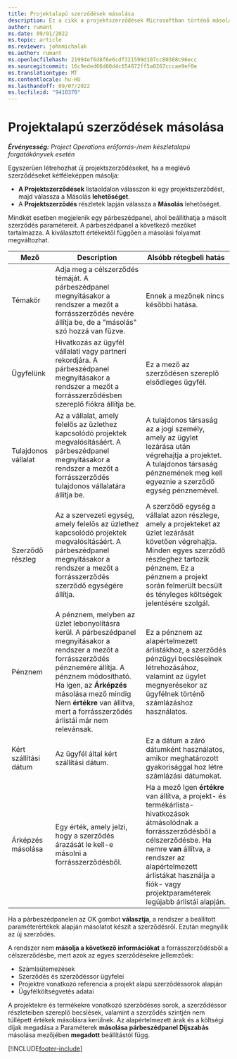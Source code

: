 ```yaml
---
title: Projektalapú szerződések másolása
description: Ez a cikk a projektszerződések Microsoftban történő másolásáról nyújt tájékoztatást Dynamics 365 Project Operations.
author: rumant
ms.date: 09/01/2022
ms.topic: article
ms.reviewer: johnmichalak
ms.author: rumant
ms.openlocfilehash: 21994ef6d8f6e6cdf321599d107cc80368c96ecc
ms.sourcegitcommit: 16c9eded66d60d4c654872ff5a0267cccae9ef0e
ms.translationtype: MT
ms.contentlocale: hu-HU
ms.lasthandoff: 09/07/2022
ms.locfileid: "9410370"
---
```

# <a name="copy-project-based-contracts"></a>Projektalapú szerződések másolása

_**Érvényesség:** Project Operations erőforrás-/nem készletalapú forgatókönyvek esetén_

Egyszerűen létrehozhat új projektszerződéseket, ha a meglévő szerződéseket kétféleképpen másolja:

- **A Projektszerződések** listaoldalon válasszon ki egy projektszerződést, majd válassza a Másolás **lehetőséget**.
- A **Projektszerződés** részletek lapján válassza a **Másolás** lehetőséget.

Mindkét esetben megjelenik egy párbeszédpanel, ahol beállíthatja a másolt szerződés paramétereit. A párbeszédpanel a következő mezőket tartalmazza. A kiválasztott értékektől függően a másolási folyamat megváltozhat.

| Mező | Description | Alsóbb rétegbeli hatás |
| --- | --- | --- |
| Témakör | Adja meg a célszerződés témáját. A párbeszédpanel megnyitásakor a rendszer a mezőt a forrásszerződés nevére állítja be, de a "másolás" szó hozzá van fűzve. | Ennek a mezőnek nincs későbbi hatása. |
| Ügyfelünk | Hivatkozás az ügyfél vállalati vagy partneri rekordjára. A párbeszédpanel megnyitásakor a rendszer a mezőt a forrásszerződésben szereplő fiókra állítja be. | Ez a mező az szerződésen szereplő elsődleges ügyfél. |
| Tulajdonos vállalat | Az a vállalat, amely felelős az üzlethez kapcsolódó projektek megvalósításáért. A párbeszédpanel megnyitásakor a rendszer a mezőt a forrásszerződés tulajdonos vállalatára állítja be. | A tulajdonos társaság az a jogi személy, amely az ügylet lezárása után végrehajtja a projektet. A tulajdonos társaság pénznemének meg kell egyeznie a szerződő egység pénznemével. |
| Szerződő részleg | Az a szervezeti egység, amely felelős az üzlethez kapcsolódó projektek megvalósításáért. A párbeszédpanel megnyitásakor a rendszer a mezőt a forrásszerződés szerződő egységére állítja. | A szerződő egység a vállalat azon részlege, amely a projekteket az üzlet lezárását követően végrehajtja. Minden egyes szerződő részleghez tartozik pénznem. Ez a pénznem a projekt során felmerült becsült és tényleges költségek jelentésére szolgál. |
| Pénznem | A pénznem, melyben az üzlet lebonyolításra kerül. A párbeszédpanel megnyitásakor a rendszer a mezőt a forrásszerződés pénznemére állítja. A pénznem módosítható. Ha igen, az **Árképzés** másolása mező mindig Nem **értékre** van állítva, mert a forrásszerződés árlistái már nem relevánsak. | Ez a pénznem az alapértelmezett árlistákhoz, a szerződés pénzügyi becsléseinek létrehozásához, valamint az ügylet megnyerésekor az ügyfélnek történő számlázáshoz használatos. |
| Kért szállítási dátum | Az ügyfél által kért szállítási dátum. | Ez a dátum a záró dátumként használatos, amikor meghatározott gyakorisággal hoz létre számlázási dátumokat. |
| Árképzés másolása | Egy érték, amely jelzi, hogy a szerződés árazását le kell-e másolni a forrásszerződésből. | Ha a mező Igen **értékre** van állítva, a projekt- és termékárlista-hivatkozások átmásolódnak a forrásszerződésből a célszerződésbe. Ha nemre **van** állítva, a rendszer az alapértelmezett árlistákat használja a fiók- vagy projektparaméterek legújabb árlistái alapján. |

Ha a párbeszédpanelen az OK gombot **választja**, a rendszer a beállított paraméterértékek alapján másolatot készít a szerződésről. Ezután megnyílik az új szerződés.

A rendszer nem **másolja a következő információkat** a forrásszerződésből a célszerződésbe, mert azok az egyes szerződésekre jellemzőek:

- Számlaütemezések
- Szerződés és szerződéssor ügyfelei
- Projektre vonatkozó referencia a projekt alapú szerződéssorok alapján
- Ügyfélköltségvetés adatai

A projektekre és termékekre vonatkozó szerződéses sorok, a szerződéssor részleteiben szereplő becslések, valamint a szerződés szintjén nem túllépett értékek másolásra kerülnek. Az alapértelmezett árak és a költségi díjak megadása a Paraméterek **másolása párbeszédpanel Díjszabás** másolása mezőjében **megadott** beállítástól függ.

[!INCLUDE[footer-include](../includes/footer-banner.md)]
